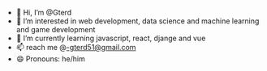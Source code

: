 - 👋 Hi, I’m @Gterd
- 👀 I’m interested in web development, data science and machine learning and game development
- 🌱 I’m currently learning javascript, react, djange and vue
- 📫 reach me @-gterd51@gmail.com
- 😄 Pronouns: he/him
